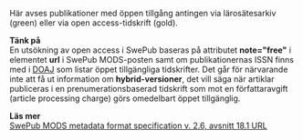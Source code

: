  
Här avses publikationer med öppen tillgång antingen via lärosätesarkiv (green) eller via open access-tidskrift (gold). 

**Tänk på**  
En utsökning av open access i SwePub baseras på attributet **note="free"** i elementet **url** i SwePub MODS-posten samt om publikationernas ISSN finns med i [DOAJ](https://doaj.org/) som listar öppet tillgängliga tidskrifter. 
Det går för närvarande inte att få ut information om **hybrid-versioner**, det vill säga när artiklar publiceras i en prenumerationsbaserad tidskrift som mot en författaravgift (article processing charge) görs omedelbart öppet tillgänglig. 

**Läs mer**  
[SwePub MODS metadata format specification v. 2.6, avsnitt 18.1 URL](http://www.kb.se/dokument/SwePub/v.-2.6-SwePub_MODS_Final_version_2015_09_10.pdf)
